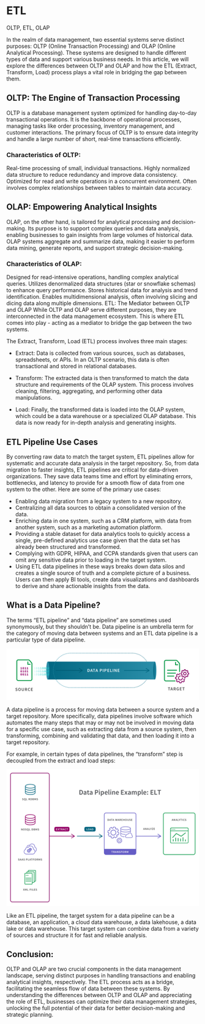 # ETL
OLTP, ETL, OLAP

In the realm of data management, two essential systems serve distinct purposes: OLTP (Online Transaction Processing) and OLAP (Online Analytical Processing). These systems are designed to handle different types of data and support various business needs. In this article, we will explore the differences between OLTP and OLAP and how the ETL (Extract, Transform, Load) process plays a vital role in bridging the gap between them.

## OLTP: The Engine of Transaction Processing
OLTP is a database management system optimized for handling day-to-day transactional operations. It is the backbone of operational processes, managing tasks like order processing, inventory management, and customer interactions. The primary focus of OLTP is to ensure data integrity and handle a large number of short, real-time transactions efficiently.

### Characteristics of OLTP:

Real-time processing of small, individual transactions.
Highly normalized data structure to reduce redundancy and improve data consistency.
Optimized for read and write operations in a concurrent environment.
Often involves complex relationships between tables to maintain data accuracy.

## OLAP: Empowering Analytical Insights
OLAP, on the other hand, is tailored for analytical processing and decision-making. Its purpose is to support complex queries and data analysis, enabling businesses to gain insights from large volumes of historical data. OLAP systems aggregate and summarize data, making it easier to perform data mining, generate reports, and support strategic decision-making.

### Characteristics of OLAP:

Designed for read-intensive operations, handling complex analytical queries.
Utilizes denormalized data structures (star or snowflake schemas) to enhance query performance.
Stores historical data for analysis and trend identification.
Enables multidimensional analysis, often involving slicing and dicing data along multiple dimensions.
ETL: The Mediator between OLTP and OLAP
While OLTP and OLAP serve different purposes, they are interconnected in the data management ecosystem. This is where ETL comes into play - acting as a mediator to bridge the gap between the two systems.

The Extract, Transform, Load (ETL) process involves three main stages:

- Extract: Data is collected from various sources, such as databases, spreadsheets, or APIs. In an OLTP scenario, this data is often transactional and stored in relational databases.

- Transform: The extracted data is then transformed to match the data structure and requirements of the OLAP system. This process involves cleaning, filtering, aggregating, and performing other data manipulations.

- Load: Finally, the transformed data is loaded into the OLAP system, which could be a data warehouse or a specialized OLAP database. This data is now ready for in-depth analysis and generating insights.

## ETL Pipeline Use Cases
By converting raw data to match the target system, ETL pipelines allow for systematic and accurate data analysis in the target repository. So, from data migration to faster insights, ETL pipelines are critical for data-driven organizations. They save data teams time and effort by eliminating errors, bottlenecks, and latency to provide for a smooth flow of data from one system to the other. Here are some of the primary use cases:

- Enabling data migration from a legacy system to a new repository.
- Centralizing all data sources to obtain a consolidated version of the data.
- Enriching data in one system, such as a CRM platform, with data from another system, such as a marketing automation platform.
- Providing a stable dataset for data analytics tools to quickly access a single, pre-defined analytics use case given that the data set has already been structured and transformed.
- Complying with GDPR, HIPAA, and CCPA standards given that users can omit any sensitive data prior to loading in the target system.
- Using ETL data pipelines in these ways breaks down data silos and creates a single source of truth and a complete picture of a business. Users can then apply BI tools, create data visualizations and dashboards to derive and share actionable insights from the data.
  
## What is a Data Pipeline?
The terms “ETL pipeline” and “data pipeline” are sometimes used synonymously, but they shouldn’t be. Data pipeline is an umbrella term for the category of moving data between systems and an ETL data pipeline is a particular type of data pipeline.

![Data pipeline](./assets/etl-pipeline_what-is-data-pipeline.png)

A data pipeline is a process for moving data between a source system and a target repository. More specifically, data pipelines involve software which automates the many steps that may or may not be involved in moving data for a specific use case, such as extracting data from a source system, then transforming, combining and validating that data, and then loading it into a target repository.

For example, in certain types of data pipelines, the “transform” step is decoupled from the extract and load steps:

![ELT pipeline](./assets/etl-pipeline-elt-example-image.png)

Like an ETL pipeline, the target system for a data pipeline can be a database, an application, a cloud data warehouse, a data lakehouse, a data lake or data warehouse. This target system can combine data from a variety of sources and structure it for fast and reliable analysis.

## Conclusion:

OLTP and OLAP are two crucial components in the data management landscape, serving distinct purposes in handling transactions and enabling analytical insights, respectively. The ETL process acts as a bridge, facilitating the seamless flow of data between these systems. By understanding the differences between OLTP and OLAP and appreciating the role of ETL, businesses can optimize their data management strategies, unlocking the full potential of their data for better decision-making and strategic planning.
